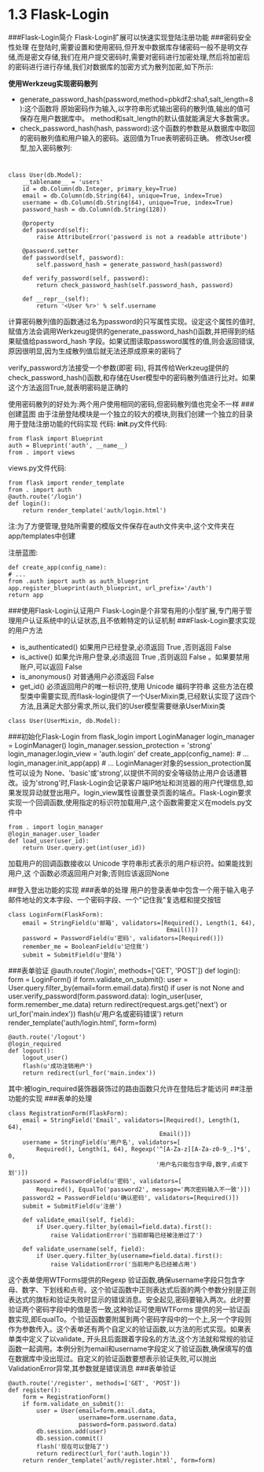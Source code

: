 # 1.3 Flask-Login
###Flask-Login简介
Flask-Login扩展可以快速实现登陆注册功能
###密码安全性处理
在登陆时,需要设置和使用密码,但开发中数据库存储密码一般不是明文存储,而是密文存储,我们在用户提交密码时,需要对密码进行加密处理,然后将加密后的密码进行进行存储,我们对数据库的加密方式为散列加密,如下所示:

**使用Werkzeug实现密码散列**

- generate\_password\_hash(password,method=pbkdf2:sha1,salt\_length=8):这个函数将
原始密码作为输入,以字符串形式输出密码的散列值,输出的值可保存在用户数据库中。
method和salt_length的默认值就能满足大多数需求。
- check\_password_hash(hash, password):这个函数的参数是从数据库中取回的密码散列值和用户输入的密码。返回值为True表明密码正确。
修改User模型,加入密码散列:

#
	
	class User(db.Model):
	    __tablename__ = 'users'
	    id = db.Column(db.Integer, primary_key=True)
	    email = db.Column(db.String(64), unique=True, index=True)
	    username = db.Column(db.String(64), unique=True, index=True)
	    password_hash = db.Column(db.String(128))
	
	    @property
	    def password(self):
	        raise AttributeError('password is not a readable attribute')
	
	    @password.setter
	    def password(self, password):
	        self.password_hash = generate_password_hash(password)
	
	    def verify_password(self, password):
	        return check_password_hash(self.password_hash, password)
	
	    def __repr__(self):
	        return '<User %r>' % self.username

计算密码散列值的函数通过名为password的只写属性实现。设定这个属性的值时,赋值方法会调用Werkzeug提供的generate\_password\_hash()函数,并把得到的结果赋值给password_hash 字段。如果试图读取password属性的值,则会返回错误,原因很明显,因为生成散列值后就无法还原成原来的密码了

verify\_password方法接受一个参数(即密 码), 将其传给Werkzeug提供的check\_password\_hash()函数,和存储在User模型中的密码散列值进行比对。如果这个方法返回True,就表明密码是正确的

使用密码散列的好处为:两个用户使用相同的密码,但密码散列值也完全不一样
###创建蓝图
由于注册登陆模块是一个独立的较大的模块,则我们创建一个独立的目录用于登陆注册功能的代码实现
代码:
__init__.py文件代码:

	from flask import Blueprint
	auth = Blueprint('auth', __name__)
	from . import views
views.py文件代码:

	from flask import render_template
	from . import auth
	@auth.route('/login')
	def login():
		return render_template('auth/login.html')
注:为了方便管理,登陆所需要的模版文件保存在auth文件夹中,这个文件夹在app/templates中创建

注册蓝图:

	def create_app(config_name):
	# ...
	from .auth import auth as auth_blueprint
	app.register_blueprint(auth_blueprint, url_prefix='/auth')
	return app
###使用Flask-Login认证用户
Flask-Login是个非常有用的小型扩展,专门用于管理用户认证系统中的认证状态,且不依赖特定的认证机制
###Flask-Login要求实现的用户方法

- is_authenticated() 如果用户已经登录,必须返回 True ,否则返回 False
- is_active() 如果允许用户登录,必须返回 True ,否则返回 False 。如果要禁用账户,可以返回 False
- is_anonymous() 对普通用户必须返回 False
- get_id() 必须返回用户的唯一标识符,使用 Unicode 编码字符串
这些方法在模型类中需要实现,而flask-login提供了一个UserMixin类,已经默认实现了这四个方法,且满足大部分需求,所以,我们的User模型需要继承UserMixin类

```
class User(UserMixin, db.Model):
```
###初始化Flask-Login
	from flask_login import LoginManager
	login_manager = LoginManager()
	login_manager.session_protection = 'strong'
	login_manager.login_view = 'auth.login'
	def create_app(config_name):
		# ...
		login_manager.init_app(app)
		# ...
LoginManager对象的session\_protection属性可以设为 None、'basic'或'strong',以提供不同的安全等级防止用户会话遭篡改。设为'strong'时,Flask-Login会记录客户端IP地址和浏览器的用户代理信息,如果发现异动就登出用户。login_view属性设置登录页面的端点。Flask-Login要求实现一个回调函数,使用指定的标识符加载用户,这个函数需要定义在models.py文件中

	from . import login_manager
	@login_manager.user_loader
	def load_user(user_id):
		return User.query.get(int(user_id))
加载用户的回调函数接收以 Unicode 字符串形式表示的用户标识符。如果能找到用户,这
个函数必须返回用户对象;否则应该返回None

##登入登出功能的实现
###表单的处理
用户的登录表单中包含一个用于输入电子邮件地址的文本字段、一个密码字段、一个"记住我"复选框和提交按钮

	class LoginForm(FlaskForm):
	    email = StringField(u'邮箱', validators=[Required(), Length(1, 64),
	                                             Email()])
	    password = PasswordField(u'密码', validators=[Required()])
	    remember_me = BooleanField(u'记住我')
	    submit = SubmitField(u'登陆')
###表单验证
	@auth.route('/login', methods=['GET', 'POST'])
	def login():
	    form = LoginForm()
	    if form.validate_on_submit():
	        user = User.query.filter_by(email=form.email.data).first()
	        if user is not None and user.verify_password(form.password.data):
	            login_user(user, form.remember_me.data)
	            return redirect(request.args.get('next') or url_for('main.index'))
	        flash(u'用户名或密码错误')
	    return render_template('auth/login.html', form=form)

	@auth.route('/logout')
	@login_required
	def logout():
	    logout_user()
	    flash(u'成功注销用户')
	    return redirect(url_for('main.index'))
其中:被login_required装饰器装饰过的路由函数只允许在登陆后才能访问
##注册功能的实现
###表单的处理

	class RegistrationForm(FlaskForm):
	    email = StringField('Email', validators=[Required(), Length(1, 64),
	                                           Email()])
	    username = StringField(u'用户名', validators=[
	        Required(), Length(1, 64), Regexp('^[A-Za-z][A-Za-z0-9_.]*$', 0,
	                                          '用户名只能包含字母,数字,点或下划')])
	    password = PasswordField(u'密码', validators=[
	        Required(), EqualTo('password2', message='两次密码输入不一致')])
	    password2 = PasswordField(u'确认密码', validators=[Required()])
	    submit = SubmitField(u'注册')
	
	    def validate_email(self, field):
	        if User.query.filter_by(email=field.data).first():
	            raise ValidationError('当前邮箱已经被注册过了')
	
	    def validate_username(self, field):
	        if User.query.filter_by(username=field.data).first():
	            raise ValidationError('当前用户名已经被占用')
这个表单使用WTForms提供的Regexp 验证函数,确保username字段只包含字母、数字、下划线和点号。这个验证函数中正则表达式后面的两个参数分别是正则表达式的旗标和验证失败时显示的错误消息。安全起见,密码要输入两次。此时要验证两个密码字段中的值是否一致,这种验证可使用WTForms 提供的另一验证函数实现,即EqualTo。个验证函数要附属到两个密码字段中的一个上,另一个字段则作为参数传入。这个表单还有两个自定义的验证函数,以方法的形式实现。如果表单类中定义了以validate_ 开头且后面跟着字段名的方法,这个方法就和常规的验证函数一起调用。本例分别为email和username字段定义了验证函数,确保填写的值在数据库中没出现过。自定义的验证函数要想表示验证失败,可以抛出ValidationError异常,其参数就是错误消息
###表单验证

	@auth.route('/register', methods=['GET', 'POST'])
	def register():
	    form = RegistrationForm()
	    if form.validate_on_submit():
	        user = User(email=form.email.data,
	                    username=form.username.data,
	                    password=form.password.data)
	        db.session.add(user)
	        db.session.commit()
	        flash('现在可以登陆了')
	        return redirect(url_for('auth.login'))
	    return render_template('auth/register.html', form=form)
